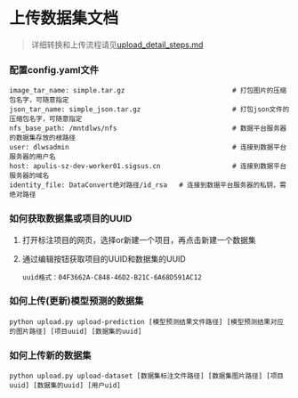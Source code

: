 # 上传数据集文档
> 详细转换和上传流程请见[upload_detail_steps.md](https://github.com/apulis/dev_document/blob/master/label/upload_detail_steps.md)

### 配置config.yaml文件
```shell script
image_tar_name: simple.tar.gz                           # 打包图片的压缩包名字，可随意指定
json_tar_name: simple_json.tar.gz                       # 打包json文件的压缩包名字，可随意指定
nfs_base_path: /mntdlws/nfs                             # 数据平台服务器的数据集存放的根路径
user: dlwsadmin                                         # 连接到数据平台服务器的用户名
host: apulis-sz-dev-worker01.sigsus.cn                  # 连接到数据平台服务器的域名
identity_file: DataConvert绝对路径/id_rsa   # 连接到数据平台服务器的私钥，需绝对路径
```

### 如何获取数据集或项目的UUID
1. 打开标注项目的网页，选择or新建一个项目，再点击新建一个数据集

2. 通过编辑按钮获取项目的UUID和数据集的UUID
    ``` 
    uuid格式：04F3662A-C848-46D2-B21C-6A68D591AC12
    ```

### 如何上传(更新)模型预测的数据集
```shell script
python upload.py upload-prediction [模型预测结果文件路径] [模型预测结果对应的图片路径] [项目uuid] [数据集的uuid]
```

### 如何上传新的数据集
```shell script
python upload.py upload-dataset [数据集标注文件路径] [数据集图片路径] [项目uuid] [数据集的uuid] [用户uid]
```
 
 
